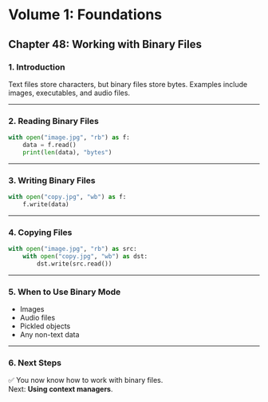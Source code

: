 # Volume 1: Foundations
## Chapter 48: Working with Binary Files

### 1. Introduction
Text files store characters, but binary files store bytes. Examples include images, executables, and audio files.

---

### 2. Reading Binary Files
```python
with open("image.jpg", "rb") as f:
    data = f.read()
    print(len(data), "bytes")
```

---

### 3. Writing Binary Files
```python
with open("copy.jpg", "wb") as f:
    f.write(data)
```

---

### 4. Copying Files
```python
with open("image.jpg", "rb") as src:
    with open("copy.jpg", "wb") as dst:
        dst.write(src.read())
```

---

### 5. When to Use Binary Mode
- Images  
- Audio files  
- Pickled objects  
- Any non-text data

---

### 6. Next Steps
✅ You now know how to work with binary files.  
Next: **Using context managers**.
